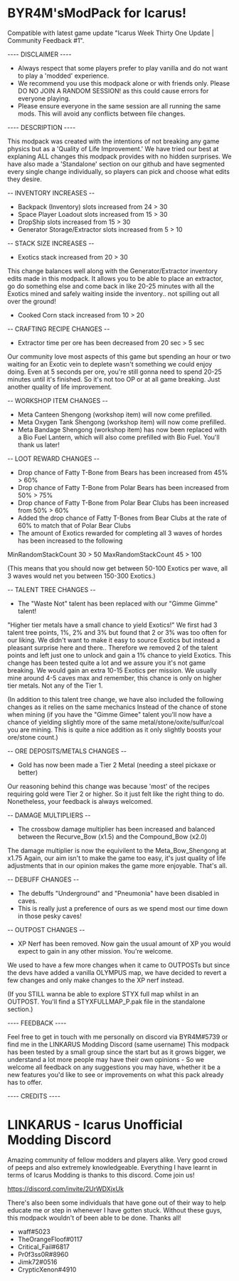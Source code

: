 # BYR4M'sModPack for Icarus!
Compatible with latest game update "Icarus Week Thirty One Update | Community Feedback #1".

---- DISCLAIMER ----

- Always respect that some players prefer to play vanilla and do not want to play a 'modded' experience.
- We recommend you use this modpack alone or with friends only. Please DO NO JOIN A RANDOM SESSION! as this could cause errors for everyone playing.
- Please ensure everyone in the same session are all running the same mods. This will avoid any conflicts between file changes.


---- DESCRIPTION ----

This modpack was created with the intentions of not breaking any game physics but as a 'Quality of Life Improvement.'
We have tried our best at explaning ALL changes this modpack provides with no hidden surprises.
We have also made a 'Standalone' section on our github and have segmented every single change individually, so players can pick and choose what edits they desire.


-- INVENTORY INCREASES --
- Backpack (Inventory) slots increased from 24 > 30
- Space Player Loadout slots increased from 15 > 30
- DropShip slots increased from 15 > 30
- Generator Storage/Extractor slots increased from 5 > 10


-- STACK SIZE INCREASES --
- Exotics stack increased from 20 > 30

This change balances well along with the Generator/Extractor inventory edits made in this modpack.
It allows you to be able to place an extractor, go do something else and come back in like 20-25 minutes with all the Exotics mined and safely waiting inside the inventory.. not spilling out all over the ground!

- Cooked Corn stack increased from 10 > 20

-- CRAFTING RECIPE CHANGES --
- Extractor time per ore has been decreased from 20 sec > 5 sec

Our community love most aspects of this game but spending an hour or two waiting for an Exotic vein to deplete wasn't something we could enjoy doing.
Even at 5 seconds per ore, you're still gonna need to spend 20-25 minutes until it's finished. So it's not too OP or at all game breaking. Just another quality of life improvement.


-- WORKSHOP ITEM CHANGES --
- Meta Canteen Shengong (workshop item) will now come prefilled.
- Meta Oxygen Tank Shengong (workshop item) will now come prefilled.
- Meta Bandage Shengong (workshop item) has now been replaced with a Bio Fuel Lantern, which will also come prefilled with Bio Fuel. You'll thank us later!


-- LOOT REWARD CHANGES --
- Drop chance of Fatty T-Bone from Bears has been increased from 45% > 60%
- Drop chance of Fatty T-Bone from Polar Bears has been increased from 50% > 75%
- Drop chance of Fatty T-Bone from Polar Bear Clubs has been increased from 50% > 60%
- Added the drop chance of Fatty T-Bones from Bear Clubs at the rate of 60% to match that of Polar Bear Clubs
- The amount of Exotics rewarded for completing all 3 waves of hordes has been increased to the following

MinRandomStackCount 30 > 50
MaxRandomStackCount 45 > 100

(This means that you should now get between 50-100 Exotics per wave, all 3 waves would net you between 150-300 Exotics.)


-- TALENT TREE CHANGES --
- The "Waste Not" talent has been replaced with our "Gimme Gimme" talent!

"Higher tier metals have a small chance to yield Exotics!"
We first had 3 talent tree points, 1%, 2% and 3% but found that 2 or 3% was too often for our liking. We didn't want to make it easy to source Exotics but instead a pleasant surprise here and there..
Therefore we removed 2 of the talent points and left just one to unlock and gain a 1% chance to yield Exotics.
This change has been tested quite a lot and we assure you it's not game breaking. 
We would gain an extra 10-15 Exotics per mission. We usually mine around 4-5 caves max and remember, this chance is only on higher tier metals. Not any of the Tier 1.

(In addition to this talent tree change, we have also included the following changes as it relies on the same mechanics
Instead of the chance of stone when mining (if you have the "Gimme Gimee" talent you'll now have a chance of yielding slightly more of the same metal/stone/oxite/sulfur/coal you are mining. 
This is quite a nice addition as it only slightly boosts your ore/stone count.)


-- ORE DEPOSITS/METALS CHANGES --
- Gold has now been made a Tier 2 Metal (needing a steel pickaxe or better)

Our reasoning behind this change was because 'most' of the recipes requiring gold were Tier 2 or higher. So it just felt like the right thing to do. Nonetheless, your feedback is always welcomed.


-- DAMAGE MULTIPLIERS --
- The crossbow damage multiplier has been increased and balanced between the Recurve_Bow (x1.5) and the Compound_Bow (x2.0)

The damage multiplier is now the equivilent to the Meta_Bow_Shengong at x1.75
Again, our aim isn't to make the game too easy, it's just quality of life adjustments that in our opinion makes the game more enjoyable. That's all.


-- DEBUFF CHANGES --
- The debuffs "Underground" and "Pneumonia" have been disabled in caves. 
- This is really just a preference of ours as we spend most our time down in those pesky caves!


-- OUTPOST CHANGES --
- XP Nerf has been removed. Now gain the usual amount of XP you would expect to gain in any other mission. You're welcome.

We used to have a few more changes when it came to OUTPOSTs but since the devs have added a vanilla OLYMPUS map, we have decided to revert a few changes and only make changes to the XP nerf instead.

(If you STILL wanna be able to explore STYX full map whilst in an OUTPOST. You'll find a STYXFULLMAP_P.pak file in the standalone section.)


---- FEEDBACK ----

Feel free to get in touch with me personally on discord via BYR4M#5739 or find me in the LINKARUS Modding Discord (same username)
This modpack has been tested by a small group since the start but as it grows bigger, we understand a lot more people may have their own opinions -
So we welcome all feedback on any suggestions you may have, whether it be a new features you'd like to see or improvements on what this pack already has to offer.


---- CREDITS ----

# LINKARUS - Icarus Unofficial Modding Discord

Amazing community of fellow modders and players alike. Very good crowd of peeps and also extremely knowledgeable.
Everything I have learnt in terms of Icarus Modding is thanks to this discord. Come join us!

https://discord.com/invite/2UrWDXjxUk

There's also been some individuals that have gone out of their way to help educate me or step in whenever I have gotten stuck.
Without these guys, this modpack wouldn't of been able to be done. Thanks all!

- waff#5023
- TheOrangeFloof#0117
- Critical_Fail#6817
- Pr0f3ss0R#8960
- Jimk72#0516
- CrypticXenon#4910
